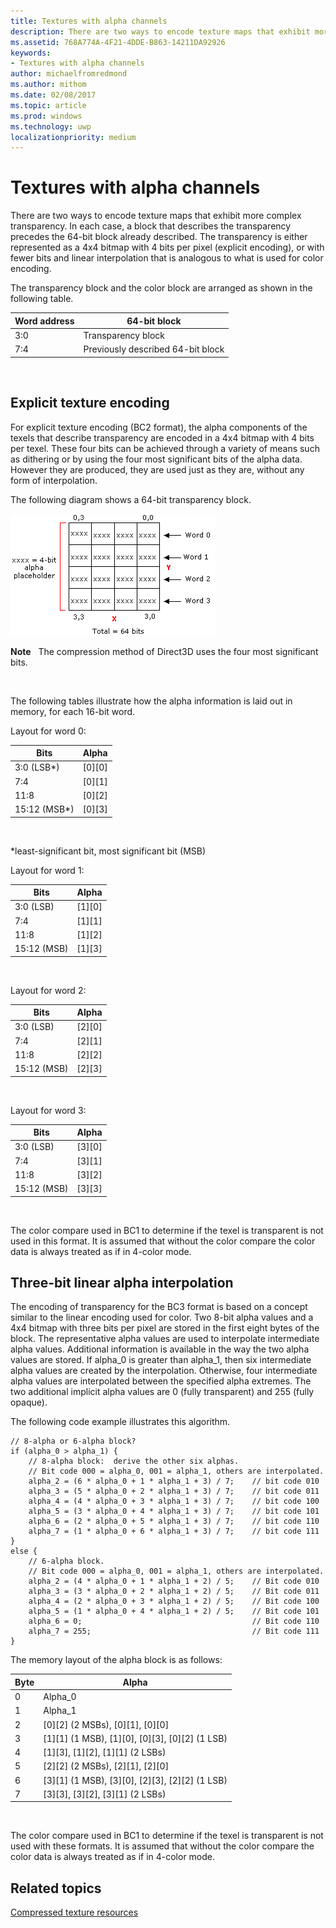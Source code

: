 ```yaml
---
title: Textures with alpha channels
description: There are two ways to encode texture maps that exhibit more complex transparency.
ms.assetid: 768A774A-4F21-4DDE-B863-14211DA92926
keywords:
- Textures with alpha channels
author: michaelfromredmond
ms.author: mithom
ms.date: 02/08/2017
ms.topic: article
ms.prod: windows
ms.technology: uwp
localizationpriority: medium
---
```


# Textures with alpha channels


There are two ways to encode texture maps that exhibit more complex transparency. In each case, a block that describes the transparency precedes the 64-bit block already described. The transparency is either represented as a 4x4 bitmap with 4 bits per pixel (explicit encoding), or with fewer bits and linear interpolation that is analogous to what is used for color encoding.

The transparency block and the color block are arranged as shown in the following table.

| Word address | 64-bit block                      |
|--------------|-----------------------------------|
| 3:0          | Transparency block                |
| 7:4          | Previously described 64-bit block |

 

## <span id="Explicit-Texture-Encoding"></span><span id="explicit-texture-encoding"></span><span id="EXPLICIT-TEXTURE-ENCODING"></span>Explicit texture encoding


For explicit texture encoding (BC2 format), the alpha components of the texels that describe transparency are encoded in a 4x4 bitmap with 4 bits per texel. These four bits can be achieved through a variety of means such as dithering or by using the four most significant bits of the alpha data. However they are produced, they are used just as they are, without any form of interpolation.

The following diagram shows a 64-bit transparency block.

![diagram of a 64-bit transparency block](images/colors4.png)

**Note**   The compression method of Direct3D uses the four most significant bits.

 

The following tables illustrate how the alpha information is laid out in memory, for each 16-bit word.

Layout for word 0:

| Bits          | Alpha      |
|---------------|------------|
| 3:0 (LSB\*)   | \[0\]\[0\] |
| 7:4           | \[0\]\[1\] |
| 11:8          | \[0\]\[2\] |
| 15:12 (MSB\*) | \[0\]\[3\] |

 

\*least-significant bit, most significant bit (MSB)

Layout for word 1:

| Bits        | Alpha      |
|-------------|------------|
| 3:0 (LSB)   | \[1\]\[0\] |
| 7:4         | \[1\]\[1\] |
| 11:8        | \[1\]\[2\] |
| 15:12 (MSB) | \[1\]\[3\] |

 

Layout for word 2:

| Bits        | Alpha      |
|-------------|------------|
| 3:0 (LSB)   | \[2\]\[0\] |
| 7:4         | \[2\]\[1\] |
| 11:8        | \[2\]\[2\] |
| 15:12 (MSB) | \[2\]\[3\] |

 

Layout for word 3:

| Bits        | Alpha      |
|-------------|------------|
| 3:0 (LSB)   | \[3\]\[0\] |
| 7:4         | \[3\]\[1\] |
| 11:8        | \[3\]\[2\] |
| 15:12 (MSB) | \[3\]\[3\] |

 

The color compare used in BC1 to determine if the texel is transparent is not used in this format. It is assumed that without the color compare the color data is always treated as if in 4-color mode.

## <span id="Three-Bit-Linear-Alpha-Interpolation"></span><span id="three-bit-linear-alpha-interpolation"></span><span id="THREE-BIT-LINEAR-ALPHA-INTERPOLATION"></span>Three-bit linear alpha interpolation


The encoding of transparency for the BC3 format is based on a concept similar to the linear encoding used for color. Two 8-bit alpha values and a 4x4 bitmap with three bits per pixel are stored in the first eight bytes of the block. The representative alpha values are used to interpolate intermediate alpha values. Additional information is available in the way the two alpha values are stored. If alpha\_0 is greater than alpha\_1, then six intermediate alpha values are created by the interpolation. Otherwise, four intermediate alpha values are interpolated between the specified alpha extremes. The two additional implicit alpha values are 0 (fully transparent) and 255 (fully opaque).

The following code example illustrates this algorithm.

```
// 8-alpha or 6-alpha block?    
if (alpha_0 > alpha_1) {    
    // 8-alpha block:  derive the other six alphas.    
    // Bit code 000 = alpha_0, 001 = alpha_1, others are interpolated.
    alpha_2 = (6 * alpha_0 + 1 * alpha_1 + 3) / 7;    // bit code 010
    alpha_3 = (5 * alpha_0 + 2 * alpha_1 + 3) / 7;    // bit code 011
    alpha_4 = (4 * alpha_0 + 3 * alpha_1 + 3) / 7;    // bit code 100
    alpha_5 = (3 * alpha_0 + 4 * alpha_1 + 3) / 7;    // bit code 101
    alpha_6 = (2 * alpha_0 + 5 * alpha_1 + 3) / 7;    // bit code 110
    alpha_7 = (1 * alpha_0 + 6 * alpha_1 + 3) / 7;    // bit code 111  
}    
else {  
    // 6-alpha block.    
    // Bit code 000 = alpha_0, 001 = alpha_1, others are interpolated.
    alpha_2 = (4 * alpha_0 + 1 * alpha_1 + 2) / 5;    // Bit code 010
    alpha_3 = (3 * alpha_0 + 2 * alpha_1 + 2) / 5;    // Bit code 011
    alpha_4 = (2 * alpha_0 + 3 * alpha_1 + 2) / 5;    // Bit code 100
    alpha_5 = (1 * alpha_0 + 4 * alpha_1 + 2) / 5;    // Bit code 101
    alpha_6 = 0;                                      // Bit code 110
    alpha_7 = 255;                                    // Bit code 111
}
```

The memory layout of the alpha block is as follows:

| Byte | Alpha                                                          |
|------|----------------------------------------------------------------|
| 0    | Alpha\_0                                                       |
| 1    | Alpha\_1                                                       |
| 2    | \[0\]\[2\] (2 MSBs), \[0\]\[1\], \[0\]\[0\]                    |
| 3    | \[1\]\[1\] (1 MSB), \[1\]\[0\], \[0\]\[3\], \[0\]\[2\] (1 LSB) |
| 4    | \[1\]\[3\], \[1\]\[2\], \[1\]\[1\] (2 LSBs)                    |
| 5    | \[2\]\[2\] (2 MSBs), \[2\]\[1\], \[2\]\[0\]                    |
| 6    | \[3\]\[1\] (1 MSB), \[3\]\[0\], \[2\]\[3\], \[2\]\[2\] (1 LSB) |
| 7    | \[3\]\[3\], \[3\]\[2\], \[3\]\[1\] (2 LSBs)                    |

 

The color compare used in BC1 to determine if the texel is transparent is not used with these formats. It is assumed that without the color compare the color data is always treated as if in 4-color mode.

## <span id="related-topics"></span>Related topics


[Compressed texture resources](compressed-texture-resources.md)

 

 





